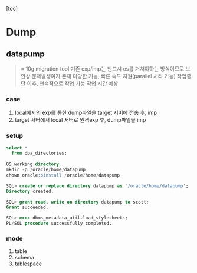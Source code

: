 [toc]

# Dump



## datapump

>= 10g 
>migration tool
>기존 exp/imp는 반드시 os를 거쳐야하는 방식이므로 보안상 문제발생여지 존재
>다양한 기능, 빠른 속도 지원(parallel 처리 가능)
>작업중단 이후, 연속적으로 작업 가능
>작업 시간 예상

### case

1) local에서의 exp를 통한 dump파일을 target 서버에 전송 후, imp
2) target 서버에서 local 서버로 원격exp 후, dump파일을 imp

### setup

```sql
select *
  from dba_directories;
  
OS working directory
mkdir -p /oracle/home/datapump
chown oracle:oinstall /oracle/home/datapump

SQL> create or replace directory datapump as '/oracle/home/datapump';
Directory created.

SQL> grant read, write on directory datapump to scott;
Grant succeeded.

SQL> exec dbms_metadata_util.load_stylesheets;
PL/SQL procedure successfully completed.
```

### mode

1. table
2. schema
3. tablespace